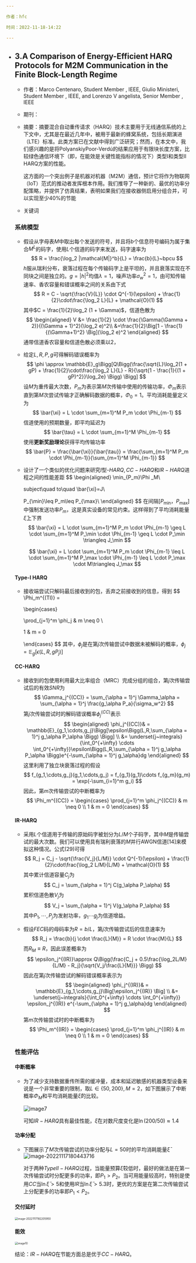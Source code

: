 ```yaml
---

作者：hfc

时间：2022-11-18-14:22

---
```


- ## 3.A Comparison of Energy-Efficient HARQ Protocols for M2M Communication in the Finite Block-Length Regime

  - 作者：Marco Centenaro, Student Member , IEEE, Giulio Ministeri, Student Member , IEEE,
    and Lorenzo V angelista, Senior Member , IEEE
  
  - 期刊：
  
  - 摘要：摘要混合自动重传请求（HARQ）技术主要用于无线通信系统的上下文中，尤其是在最近几年中，被用于最新的蜂窝系统，包括长期演进（LTE）标准。此类方案已在文献中得到广泛研究；然而，在本文中，我们感兴趣的是将PolyanskiyPoor-Verdú的结果应用于有限块长度方案，比较绿色通信环境下（即，在能效是关键性能指标的情况下）类型I和类型II HARQ方案的性能。
  
    这方面的一个突出例子是机器对机器（M2M）通信，预计它将作为物联网（IoT）范式的推动者发挥根本作用。我们推导了一种新的、最优的功率分配策略，并提供了仿真结果，表明如果我们在接收器侧启用分组合并，可以实现至少40%的节能
  
  - 关键词
  
  ### 系统模型
  
  - 假设从字母表$M$中取出每个发送的符号，并且将$b$个信息符号编码为属于集合$M^L$的码字，使用$L$个信道的码字来发送，码字速率为
    $$
    R = \frac{\log_2 |\mathcal{M|}^b}{L} = \frac{b}{L}~bpcu
    $$
    $h$服从瑞利分布，衰落过程在每个传输码字上是平坦的，并且衰落实现在不同块之间是独立的。$g = |h|^2$均值$\lambda = 1$，噪声功率$\sigma^2_w = 1$，由可知传输速率、香农容量和错误概率之间的关系由下式
    $$
    R = C - \sqrt{\frac{V}{L}} \cdot Q^{-1}(\epsilon) + \frac{1}{2}\cdot\frac{\log_2 L}{L} + \mathcal{O}(1)
    $$
    其中$C = \frac{1}{2}\log_2 (1 + \Gamma)$，信道色散为
    $$
    \begin{aligned}
    V &= \frac{1}{2} \cdot \frac{\Gamma(\Gamma + 2)}{(\Gamma + 1)^2}(\log_2 e)^2\\
    &=\frac{1}{2}\Big[1 - \frac{1}{(\Gamma+1)^2} \Big](\log_2 e)^2
    \end{aligned}
    $$
    通带信道香农容量和信道色散必须乘以$2$，
  
  - 给定$L,R,P,g$可得解码错误概率为
    $$
    \phi \approx \mathbb{E}_g\Bigg[Q\Bigg(\frac{\sqrt{L}\log_2(1 + gP) + \frac{1}{2}\cdot\frac{\log_2 L}{L} - R}{\sqrt{1 - \frac{1}{(1 + gP)^2}}\log_2e} \Bigg) \Bigg]
    $$
    设$M$为重传最大次数，$P_m$为表示第$M$次传输中使用的传输功率，$\Phi_m$表示直到第$M$次尝试传输才正确解码数据的概率，$\Phi_0 = 1$。平均消耗能量定义为
    $$
    \bar{\xi} = L \cdot \sum_{m=1}^M P_m \cdot \Phi_{m-1}
    $$
    信道使用的预期数量，即平均延迟为
    $$
    \bar{\tau} = L \cdot \sum_{m=1}^M \Phi_{m-1}
    $$
    使用**更新奖励理论**获得平均传输功率
    $$
    \bar{P} = \frac{\bar{\xi}}{\bar{\tau}} = \frac{\sum_{m=1}^M P_m \cdot \Phi_{m-1}}{\sum_{m=1}^M \Phi_{m-1}}
    $$
  
  - 设计了一个类似的优化问题来研究$I$型-$HARQ,CC-HARQ$和$IR-HARQ$进程之间的性能差距
    $$
    \begin{aligned}
    \min_{P_m}\Phi _M\\
    
    subject\quad to\quad \bar{\xi}=J\\
    
    P_{\min}\leq P_m\leq P_{\max}\\
    \end{aligned}
    $$
    在间隔$\left[ P_{\min}，P_{\max} \right]$中强制发送功率$P_m$，这是真实设备的常见约束。这样得到了平均消耗能量$\bar{\xi}$上下界
    $$
    \bar{\xi} = L \cdot \sum_{m=1}^M P_m \cdot \Phi_{m-1}
    \geq L \cdot \sum_{m=1}^M P_\min \cdot \Phi_{m-1}
    \geq L \cdot P_\min \triangleq J_\min
    $$
    
    $$
    \bar{\xi} = L \cdot \sum_{m=1}^M P_m \cdot \Phi_{m-1}
    \leq L \cdot \sum_{m=1}^M P_\max \cdot \Phi_{m-1} 
    \leq L \cdot P_\max \cdot M\triangleq J_\max
    $$
  
  #### Type-I HARQ
  
  - 接收端尝试只解码最后接收到的包，丢弃之前接收到的信息，得到
    $$
    \Phi_m^{(TI)} = 
    
    \begin{cases}
    
    \prod_{j=1}^m \phi_j & m \neq 0 \\
    
    1 & m = 0
    
    \end{cases}
    $$
    其中，$\phi_j$是在第$j$次传输尝试中数据未被解码的概率，$\phi_j = \mathbb{E}_g[\epsilon(L,R,gP_j)]$
  
  #### CC-HARQ
  
  - 接收到的包使用利用最大比率组合（MRC）完成分组的组合，第$j$次传输尝试后的有效$SNR$为
    $$
    \Gamma_j^{(CC)} = \sum_{\alpha = 1}^j \Gamma_\alpha = \sum_{\alpha = 1}^j \frac{g_\alpha P_a}{\sigma_w^2}
    $$
    第$j$次传输尝试时的解码错误概率$\phi_j^{(CC)}$表示
    $$
    \begin{aligned}
    \phi_j^{(CC)}& = \mathbb{E}_{g_1,\cdots,g_j}\Bigg[\epsilon\Bigg(L,R,\sum_{\alpha = 1}^j g_\alpha P_\alpha \Bigg) \Bigg] \\
    &= \underset{j~integrals}{\int_0^{+\infty} \cdots \int_0^{+\infty}}\epsilon\Bigg(L,R,\sum_{\alpha = 1}^j g_\alpha P_\alpha \Bigg)e^{-\sum_{\alpha = 1}^j g_\alpha}dg
    \end{aligned}
    $$
    这里利用了独立块衰落过程的假设
    $$
    f_{g_1,\cdots,g_j}(g_1,\cdots,g_j) = f_{g_1}(g_1)\cdots f_{g_m}(g_m) = \exp(-\sum_{i=1}^m g_i)
    $$
    因此，第$m$次传输尝试的中断概率为
    $$
    \Phi_m^{(CC)} = 
    \begin{cases}
    \prod_{j=1}^m \phi_j^{(CC)} & m \neq 0 \\
    1 & m = 0
    \end{cases}
    $$
  
  #### IR-HARQ
  
  - 采用$L$个信道用于传输的原始码字被划分为$L/M$个子码字，其中$M$是传输尝试的最大次数。我们可以使用具有瑞利衰落的$M$并行AWGN信道[14]来模拟这种情况。公式(29)可得
    $$
    R_j = C_j - \sqrt{\frac{V_j}{L/M}} \cdot Q^{-1}(\epsilon) + \frac{1}{2}\cdot\frac{\log_2 L/M}{L/M} + \mathcal{O}(1)
    $$
    其中累计信道容量$C_j$为
    $$
    C_j = \sum_{\alpha = 1}^j C(g_\alpha P_\alpha)
    $$
    累积信道色散$V_j$为
    $$
    V_j = \sum_{\alpha = 1}^j V(g_\alpha P_\alpha)
    $$
    其中${P_1,\cdots,P_j}$为发射功率，$g_1\cdots g_j$为信道增益。
  
  - 假设$FEC$码的母码率为$R = b/L$，第$j$次传输尝试后的信息速率为
    $$
    R_j = \frac{b}{j \cdot \frac{L}{M}} = R \cdot \frac{M}{L}
    $$
    而$R_M \equiv R$，因此误差概率为
    $$
    \epsilon_j^{(IR)}\approx Q\Bigg(\frac{C_j + 0.5\frac{\log_2L/M}{L/M} - R_j}{\sqrt{V_j/\frac{L}{M}}} \Bigg)
    $$
    因此在第$j$次传输尝试的解码错误概率表示为
    $$
    \begin{aligned}
    \phi_j^{(IR)}& = \mathbb{E}_{g_1,\cdots,g_j}\Big[\epsilon_j^{(IR)} \Big] \\
    &= \underset{j~integrals}{\int_0^{+\infty} \cdots \int_0^{+\infty}} \epsilon_j^{(IR)} e^{-\sum_{\alpha = 1}^j g_\alpha}dg
    \end{aligned}
    $$
    第$m$次传输尝试时的中断概率为
    $$
    \Phi_m^{(IR)} = 
    \begin{cases}
    \prod_{j=1}^m \phi_j^{(IR)} & m \neq 0 \\
    1 & m = 0
    \end{cases}
    $$
  
  ### 性能评估
  
  #### 中断概率
  
  - 为了减少支持数据重传所需的缓冲量，成本和延迟敏感的机器类型设备来说是一个非常重要的限制，取$L \in \{50,200 \},M = 2$，如下图展示了中断概率$\Phi_M$和平均消耗能量$\bar \xi$的比较。
  
    ![image7](article3.assets\image7.png)
  
    可知$IR-HARQ$具有最佳性能，$\bar \xi$在对数尺度变化是$\ln (200/50)\approx 1.4$
  
  #### 功率分配
  
  - 下图展示了$M$次传输尝试的功率分配与$L=50$时的平均消耗能量$\bar \xi$<img src="D:\Github\my_note\Article\article3.assets\image8.png" alt="image-20221117180443716"  />
  
    对于两种$TypeII-HARQ$过程，当能量预算$\bar \xi$较低时，最好的做法是在第一次传输尝试时分配更多的功率，即$P_1 > P_2$。当可用能量较高时，特别是使用$CC$当$\ln \bar\xi > 5$和使用$IR$当$\ln \bar \xi > 5.3$时，更优的方案是在第二次传输尝试上分配更多的功率即$P_1 < P_2$。
  
  #### 交付延时
  
  <img src="article3.assets\image9.png" alt="image-20221117182205950" style="zoom:50%;" />
  
  #### 能效
  
  <img src="article3.assets/image10.png" alt="image10" style="zoom:50%;" />
  
  结论：$IR-HARQ$在节能方面总是优于$CC-HARQ$。